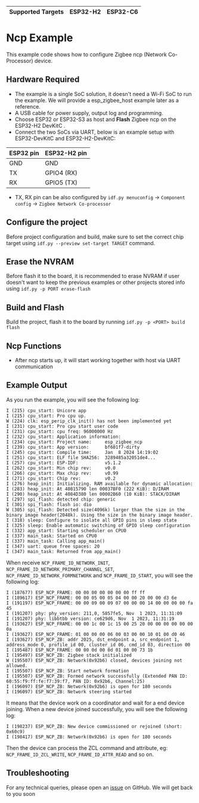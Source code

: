 | Supported Targets | ESP32-H2 | ESP32-C6 |
| ----------------- | -------- | -------- |

# Ncp Example 

This example code shows how to configure Zigbee ncp (Network Co-Processor) device.

## Hardware Required

* The example is a single SoC solution, it doesn't need a Wi-Fi SoC to run the example. We will provide a esp_zigbee_host example later as a reference.
* A USB cable for power supply, output log and programming.
* Choose ESP32 or ESP32-S3 as host and **Flash** Zigbee ncp on the ESP32-H2 DevKitC .
* Connect the two SoCs via UART, below is an example setup with ESP32-DevKitC and ESP32-H2-DevKitC:

ESP32 pin     | ESP32-H2 pin
------------- |-------------
   GND        |    GND
   TX         |    GPIO4 (RX)
   RX         |    GPIO5 (TX)

* TX, RX pin can be also configured by `idf.py menuconfig` -> `Component config` -> `Zigbee Network Co-processor`

## Configure the project

Before project configuration and build, make sure to set the correct chip target using `idf.py --preview set-target TARGET` command.

## Erase the NVRAM 

Before flash it to the board, it is recommended to erase NVRAM if user doesn't want to keep the previous examples or other projects stored info 
using `idf.py -p PORT erase-flash`

## Build and Flash

Build the project, flash it to the board by running `idf.py -p <PORT> build flash`

## Ncp Functions

 * After ncp starts up, it will start working together with host via UART communication

## Example Output

As you run the example, you will see the following log:

```
I (215) cpu_start: Unicore app
I (215) cpu_start: Pro cpu up.
W (224) clk: esp_perip_clk_init() has not been implemented yet
I (231) cpu_start: Pro cpu start user code
I (231) cpu_start: cpu freq: 96000000 Hz
I (232) cpu_start: Application information:
I (234) cpu_start: Project name:     esp_zigbee_ncp
I (239) cpu_start: App version:      bf601f7-dirty
I (245) cpu_start: Compile time:     Jan  8 2024 14:19:02
I (251) cpu_start: ELF file SHA256:  3289485a32051de4...
I (257) cpu_start: ESP-IDF:          v5.1.2
I (262) cpu_start: Min chip rev:     v0.0
I (266) cpu_start: Max chip rev:     v0.99 
I (271) cpu_start: Chip rev:         v0.2
I (276) heap_init: Initializing. RAM available for dynamic allocation:
I (283) heap_init: At 40815790 len 00037BF0 (222 KiB): D/IRAM
I (290) heap_init: At 4084D380 len 00002B60 (10 KiB): STACK/DIRAM
I (297) spi_flash: detected chip: generic
I (301) spi_flash: flash io: dio
W (305) spi_flash: Detected size(4096k) larger than the size in the binary image header(2048k). Using the size in the binary image header.
I (318) sleep: Configure to isolate all GPIO pins in sleep state
I (325) sleep: Enable automatic switching of GPIO sleep configuration
I (332) app_start: Starting scheduler on CPU0
I (337) main_task: Started on CPU0
I (337) main_task: Calling app_main()
I (347) uart: queue free spaces: 20
I (347) main_task: Returned from app_main()
```

When receive `NCP_FRAME_ID_NETWORK_INIT`, `NCP_FRAME_ID_NETWORK_PRIMARY_CHANNEL_SET`, `NCP_FRAME_ID_NETWORK_FORMNETWORK` and `NCP_FRAME_ID_START`, you will see the following log:

```
I (187677) ESP_NCP_FRAME: 00 00 00 00 00 00 00 ff ff 
I (189617) ESP_NCP_FRAME: 00 00 05 00 05 04 00 00 20 00 00 d3 6e 
I (191197) ESP_NCP_FRAME: 00 00 09 00 09 07 00 00 00 14 00 00 00 00 fa 45 
I (191207) phy: phy_version: 211,0, 5857fe5, Nov  1 2023, 11:31:09
I (191207) phy: libbtbb version: ce629d6, Nov  1 2023, 11:31:19
I (193627) ESP_NCP_FRAME: 00 00 1c 00 1c 15 00 25 20 00 00 00 00 00 00 0a 
I (193627) ESP_NCP_FRAME: 01 00 00 00 06 00 03 00 00 10 01 00 d0 46 
I (193627) ESP_NCP_ZB: addr 2025, dst_endpoint a, src_endpoint 1, address_mode 0, profile_id 00, cluster_id 06, cmd_id 03, direction 00
I (195487) ESP_NCP_FRAME: 00 00 0d 00 0d 01 00 00 73 1b 
I (195497) ESP_NCP_ZB: Zigbee stack initialized
W (195507) ESP_NCP_ZB: Network(0x92b6) closed, devices joining not allowed.
I (195507) ESP_NCP_ZB: Start network formation
I (195507) ESP_NCP_ZB: Formed network successfully (Extended PAN ID: 60:55:f9:ff:fe:f7:39:f7, PAN ID: 0x92b6, Channel:25)
I (196097) ESP_NCP_ZB: Network(0x92b6) is open for 180 seconds
I (196097) ESP_NCP_ZB: Network steering started
```

It means that the device work on a coordinator and wait for a end device joining. When a new device joined successfully, you will see the following log:

```
I (198237) ESP_NCP_ZB: New device commissioned or rejoined (short: 0x60c9)
I (198417) ESP_NCP_ZB: Network(0x92b6) is open for 180 seconds

```

Then the device can process the ZCL command and attribute, eg: `NCP_FRAME_ID_ZCL_WRITE`, `NCP_FRAME_ID_ATTR_READ` and so on.

## Troubleshooting

For any technical queries, please open an [issue](https://github.com/espressif/esp-zigbee-sdk/issues) on GitHub. We will get back to you soon
